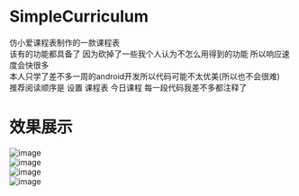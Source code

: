 # SimpleCurriculum
仿小爱课程表制作的一款课程表  
该有的功能都具备了 因为砍掉了一些我个人认为不怎么用得到的功能 所以响应速度会快很多  
本人只学了差不多一周的android开发所以代码可能不太优美(所以也不会很难)  
推荐阅读顺序是 设置 课程表 今日课程 每一段代码我差不多都注释了 
# 效果展示
![image](https://github.com/YBYCS/SimpleCurriculum/blob/master/images/today.jpg)  
![image](https://github.com/YBYCS/SimpleCurriculum/blob/master/images/kcb.jpg)  
![image](https://github.com/YBYCS/SimpleCurriculum/blob/master/images/setting.jpg)  
![image](https://github.com/YBYCS/SimpleCurriculum/blob/master/images/setting2.jpg)  
